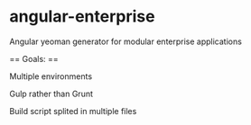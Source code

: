 angular-enterprise
==================

Angular yeoman generator for modular enterprise applications

== Goals: ==

Multiple environments

Gulp rather than Grunt

Build script splited in multiple files

